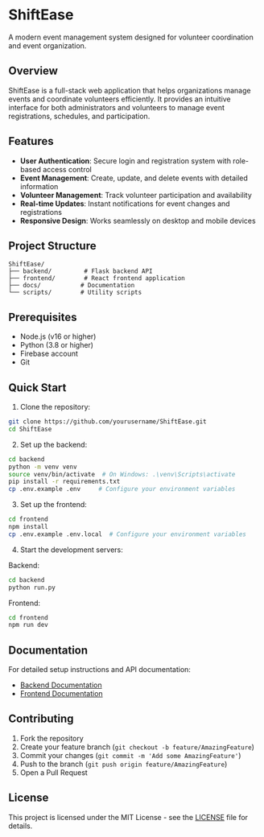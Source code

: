 # ShiftEase

A modern event management system designed for volunteer coordination and event organization.

## Overview

ShiftEase is a full-stack web application that helps organizations manage events and coordinate volunteers efficiently. It provides an intuitive interface for both administrators and volunteers to manage event registrations, schedules, and participation.

## Features

- **User Authentication**: Secure login and registration system with role-based access control
- **Event Management**: Create, update, and delete events with detailed information
- **Volunteer Management**: Track volunteer participation and availability
- **Real-time Updates**: Instant notifications for event changes and registrations
- **Responsive Design**: Works seamlessly on desktop and mobile devices

## Project Structure

```
ShiftEase/
├── backend/         # Flask backend API
├── frontend/        # React frontend application
├── docs/           # Documentation
└── scripts/        # Utility scripts
```

## Prerequisites

- Node.js (v16 or higher)
- Python (3.8 or higher)
- Firebase account
- Git

## Quick Start

1. Clone the repository:
```bash
git clone https://github.com/yourusername/ShiftEase.git
cd ShiftEase
```

2. Set up the backend:
```bash
cd backend
python -m venv venv
source venv/bin/activate  # On Windows: .\venv\Scripts\activate
pip install -r requirements.txt
cp .env.example .env     # Configure your environment variables
```

3. Set up the frontend:
```bash
cd frontend
npm install
cp .env.example .env.local  # Configure your environment variables
```

4. Start the development servers:

Backend:
```bash
cd backend
python run.py
```

Frontend:
```bash
cd frontend
npm run dev
```

## Documentation

For detailed setup instructions and API documentation:
- [Backend Documentation](./backend/README.md)
- [Frontend Documentation](./frontend/README.md)

## Contributing

1. Fork the repository
2. Create your feature branch (`git checkout -b feature/AmazingFeature`)
3. Commit your changes (`git commit -m 'Add some AmazingFeature'`)
4. Push to the branch (`git push origin feature/AmazingFeature`)
5. Open a Pull Request

## License

This project is licensed under the MIT License - see the [LICENSE](LICENSE) file for details.
